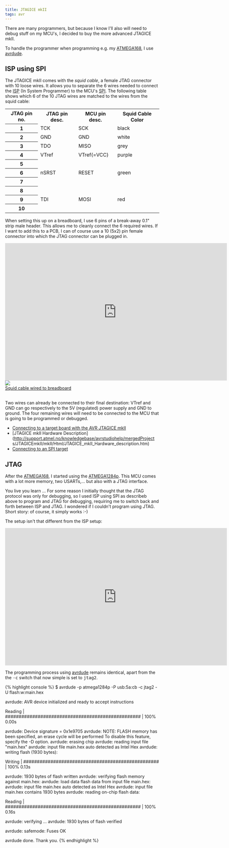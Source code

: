 ```yaml
---
title: JTAGICE mkII
tags: avr
---
```


There are many programmers, but because I know I'll also will need to debug
stuff on my MCU's, I decided to buy the more advanced JTAGICE mkII.

To handle the programmer when programming e.g. my [ATMEGA168](ATMEGA168.html),
I use [avrdude](Avrdude.html).

## ISP using SPI

The JTAGICE mkII comes with the *squid cable*, a female JTAG connector with 10
loose wires. It allows you to separate the 6 wires needed to connect the
[ISP](http://en.wikipedia.org/wiki/In-System_Programming) (In System
Programmer) to the MCU's
[SPI](http://en.wikipedia.org/wiki/Serial_Peripheral_Interface_Bus). The
following table shows which 6 of the 10 JTAG wires are matched to the wires
from the squid cable:

<table class="info">
  <tr class="header">
    <th>JTAG pin no.</th>
    <th>JTAG pin desc.</th>
    <th>MCU pin desc.</th>
    <th>Squid Cable Color</th>
  </tr>
  <tr><th>1</th>  <td>TCK</td>    <td>SCK</td>         <td>black</td></tr>
  <tr><th>2</th>  <td>GND</td>    <td>GND</td>         <td>white</td></tr>
  <tr><th>3</th>  <td>TDO</td>    <td>MISO</td>        <td>grey</td></tr>
  <tr><th>4</th>  <td>VTref</td>  <td>VTref(=VCC)</td> <td>purple</td></tr>
  <tr><th>5</th>  <td>&nbsp;</td> <td>&nbsp;</td>      <td>&nbsp;</td></tr>
  <tr><th>6</th>  <td>nSRST</td>  <td>RESET</td>       <td>green</td></tr>
  <tr><th>7</th>  <td>&nbsp;</td> <td>&nbsp;</td>      <td>&nbsp;</td></tr>
  <tr><th>8</th>  <td>&nbsp;</td> <td>&nbsp;</td>      <td>&nbsp;</td></tr>
  <tr><th>9</th>  <td>TDI</td>    <td>MOSI</td>        <td>red</td></tr>
  <tr><th>10</th> <td>&nbsp;</td> <td>&nbsp;</td>      <td>&nbsp;</td></tr>
</table>

When setting this up on a breadboard, I use 6 pins of a break-away 0.1" strip
male header. This allows me to cleanly connect the 6 required wires. If I want
to add this to a PCB, I can of course use a 10 (5x2) pin female connector into
which the JTAG connector can be plugged in.

<iframe width="725" height="448" src="http://123d.circuits.io/circuits/17091/embed#schematic" frameborder="0" marginwidth="0" marginheight="0" scrolling="no"></iframe>

<div class="thumb left">
  <a href="images/full/squid_cable.jpg" target="_blank">
    <img src="images/thumb/squid_cable.jpg"><br>
    Squid cable wired to breadboard
  </a>
</div>

<br clear="both">

Two wires can already be connected to their final destination: VTref and GND
can go respectively to the 5V (regulated) power supply and GND to ground. The
four remaining wires will need to be connected to the MCU that is going to be
programmed or debugged.

* [Connecting to a target board with the AVR JTAGICE
  mkII](http://www.atmel.com/Images/doc2562.pdf)
* [JTAGICE mkII Hardware
  Description](http://support.atmel.no/knowledgebase/avrstudiohelp/mergedProject
  s/JTAGICEmkII/mkII/Html/JTAGICE_mkII_Hardware_description.htm)
* [Connecting to an SPI
  target](http://www.atmel.no/webdoc/jtagicemkii/jtagicemkii.connecting_spi.html
  )

## JTAG

After the [ATMEGA168](ATMEGA168.html), I started using the
[ATMEGA1284p](ATMEGA1284p.html). This MCU comes with a lot more memory, two
USARTs,... but also with a JTAG interface.

You live you learn ... For some reason I initially thought that the JTAG
protocol was only for debugging, so I used ISP using SPI as describeb above to
program and JTAG for debugging, requiring me to switch back and forth between
ISP and JTAG. I wondered if I couldn't program using JTAG. Short story: of
course, it simply works :-)

The setup isn't that different from the ISP setup:

<iframe width="725" height="448" src="http://123d.circuits.io/circuits/10002861/embed#schematic" frameborder="0" marginwidth="0" marginheight="0" scrolling="no"></iframe>

The programming process using [avrdude](Averdude.html) remains identical, apart
from the the <tt>-c</tt> switch that now simple is set to <tt>jtag2</tt>.

{% highlight console %}
$ avrdude -p atmega1284p -P usb:5a:cb -c jtag2 -U flash:w:main.hex 

avrdude: AVR device initialized and ready to accept instructions

Reading | ################################################## | 100% 0.00s

avrdude: Device signature = 0x1e9705
avrdude: NOTE: FLASH memory has been specified, an erase cycle will be performed
         To disable this feature, specify the -D option.
avrdude: erasing chip
avrdude: reading input file "main.hex"
avrdude: input file main.hex auto detected as Intel Hex
avrdude: writing flash (1930 bytes):

Writing | ################################################## | 100% 0.13s

avrdude: 1930 bytes of flash written
avrdude: verifying flash memory against main.hex:
avrdude: load data flash data from input file main.hex:
avrdude: input file main.hex auto detected as Intel Hex
avrdude: input file main.hex contains 1930 bytes
avrdude: reading on-chip flash data:

Reading | ################################################## | 100% 0.16s

avrdude: verifying ...
avrdude: 1930 bytes of flash verified

avrdude: safemode: Fuses OK

avrdude done.  Thank you.
{% endhighlight %}
